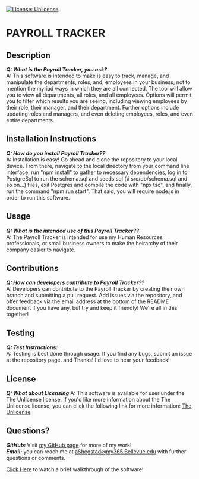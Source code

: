 
[![License: Unlicense](https://img.shields.io/badge/license-Unlicense-blue.svg)](http://unlicense.org/)
# PAYROLL TRACKER 

## Description
***Q: What is the Payroll Tracker, you ask?*** <br>
A: This software is intended to make is easy to track, manage, and manipulate the departments, roles, and, employees in your business, not to mention the myriad ways in which they are all connected. The tool will allow you to view all departments, all roles, and all employees. Options will permit you to filter which results you are seeing, including viewing employees by their role, their manager, and their department. Further options include updating roles and managers, and even deleting employees, roles, and even entire departments. <br>

## Installation Instructions 
***Q: How do you install Payroll Tracker??*** <br>
A: Installation is easy! Go ahead and clone the repository to your local device. From there, navigate to the local directory from your command line interface, run "npm install" to gather to necessary dependencies, log in to PostgreSql to run the schema.sql and seeds.sql (\i src/db/schema.sql and so on...) files, exit Postgres and compile the code with "npx tsc", and finally, run the command "npm run start". That said, you will require node.js in order to run this software.<br>

## Usage
***Q: What is the intended use of this Payroll Tracker??*** <br>
A: The Payroll Tracker is intended for use my Human Resources professionals, or small business owners to make the heirarchy of their company easier to navigate.<br>

## Contributions
***Q: How can developers contribute to Payroll Tracker??*** <br>
A: Developers can contribute to the Payroll Tracker by creating their own branch and submitting a pull request. Add issues via the repository, and offer feedback via the email address at the bottom of the README document if you have any, but try and keep it friendly! We're all in this together!<br>

## Testing 
***Q: Test Instructions:<br>***
A: Testing is best done through usage. If you find any bugs, submit an issue at the repository page. and Thanks! I'd love to hear your feedback!<br>


## License
***Q: What about Licensing***
A: This software is available for user under the The Unlicense license. If you'd like more information about the The Unlicense license, you can click the following link for more information:
[The Unlicense](http://unlicense.org/)


## Questions?
***GitHub:*** Visit [my GitHub page](https://www.github.com/AMShegstad) for more of my work!<br>
***Email:*** you can reach me at aShegstad@my365.Bellevue.edu with further questions or comments.


[Click Here](https://drive.google.com/file/d/14Gpzg99y7vFbSdTIrERVby6dPiBHPxra/view) to watch a brief walkthrough of the software!